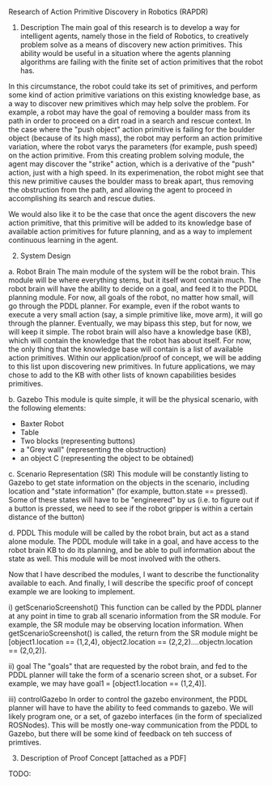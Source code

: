 Research of Action Primitive Discovery in Robotics (RAPDR)

1. Description
The main goal of this research is to develop a way for intelligent agents, namely those in the field of Robotics, to creatively problem solve as a means of discovery new action primitives. This ability would be useful in a situation where the agents planning algorithms are failing with the finite set of action primitives that the robot has. 

In this circumstance, the robot could take its set of primitives, and perform some kind of action primitive variations on this existing knowledge base, as a way to discover new primitives which may help solve the problem. For example, a robot may have the goal of removing a boulder mass from its path in order to proceed on a dirt road in a search and rescue context. In the case where the "push object" action primitive is failing for the boulder object (because of its high mass), the robot may perform an action primitive variation, where the robot varys the parameters (for example, push speed) on the action primitive. From this creating problem solving module, the agent may discover the "strike" action, which is a derivative of the "push" action, just with a high speed. In its experimenation, the robot might see that this new primitive causes the boulder mass to break apart, thus removing the obstruction from the path, and allowing the agent to proceed in accomplishing its search and rescue duties. 

We would also like it to be the case that once the agent discovers the new action primitive, that this primitive will be added to its knowledge base of available action primitives for future planning, and as a way to implement continuous learning in the agent. 

2. System Design

a. Robot Brain
The main module of the system will be the robot brain. This module will be where everything stems, but it itself wont contain much. The robot brain will have the ability to decide on a goal, and feed it to the PDDL planning module. For now, all goals of the robot, no matter how small, will go through the PDDL planner. For example, even if the robot wants to execute a very small action (say, a simple primitive like, move arm), it will go through the planner. Eventually, we may bipass this step, but for now, we will keep it simple. 
The robot brain will also have a knowledge base (KB), which will contain the knowledge that the robot has about itself. For now, the only thing that the knowledge base will contain is a list of available action primitives. Within our application/proof of concept, we will be adding to this list upon discovering new primitives. In future applications, we may chose to add to the KB with other lists of known capabilities besides primitives. 

b. Gazebo
This module is quite simple, it will be the physical scenario, with the following elements:
- Baxter Robot 
- Table
- Two blocks (representing buttons)
- a "Grey wall" (representing the obstruction)
- an object C (representing the object to be obtained)

c. Scenario Representation (SR)
This module will be constantly listing to Gazebo to get state information on the objects in the scenario, including location and "state information" (for example, button.state == pressed). Some of these states will have to be "engineered" by us (i.e. to figure out if a button is pressed, we need to see if the robot gripper is within a certain distance of the button)

d. PDDL 
This module will be called by the robot brain, but act as a stand alone module. The PDDL module will take in a goal, and have access to the robot brain KB to do its planning, and be able to pull information about the state as well. This module will be most involved with the others. 

Now that I have described the modules, I want to describe the functionality available to each. And finally, I will describe the specific proof of concept example we are looking to implement.

i) getScenarioScreenshot() 
This function can be called by the PDDL planner at any point in time to grab all scenario information from the SR module. For example, the SR module may be observing location information. When getScenarioScreenshot() is called, the return from the SR module might be [object1.location == (1,2,4), object2.location == (2,2,2)....objectn.location == (2,0,2)]. 

ii) goal 
The "goals" that are requested by the robot brain, and fed to the PDDL planner will take the form of a scenario screen shot, or a subset. For example, we may have goal1 = [object1.location == (1,2,4)]. 

iii) controlGazebo
In order to control the gazebo environment, the PDDL planner will have to have the ability to feed commands to gazebo. We will likely program one, or a set, of gazebo interfaces (in the form of specialized ROSNodes). This will be mostly one-way communication from the PDDL to Gazebo, but there will be some kind of feedback on teh success of primtives. 

3. Description of Proof Concept [attached as a PDF] 

TODO: 

